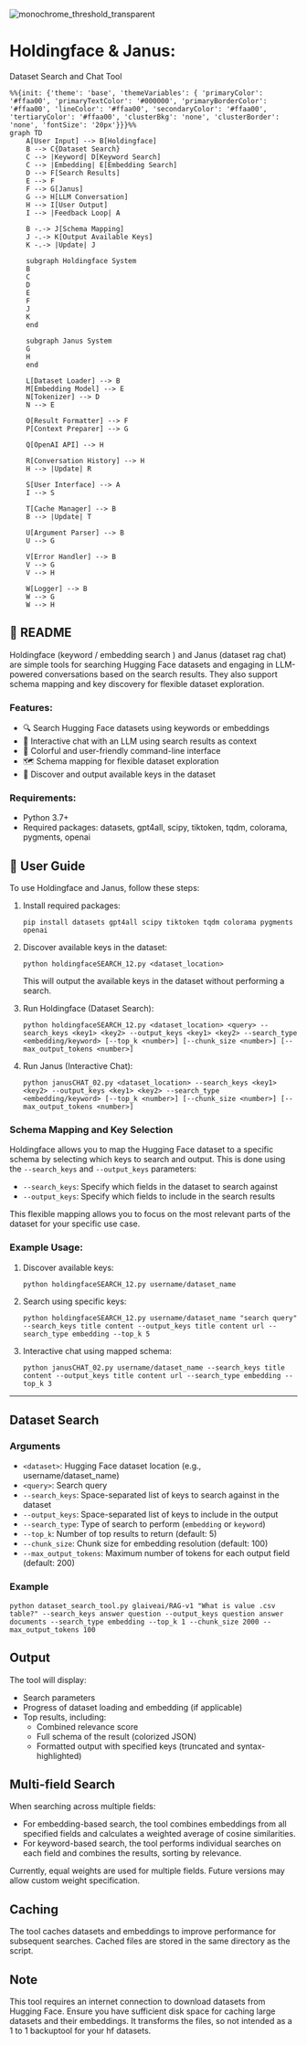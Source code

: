 
![monochrome_threshold_transparent](https://github.com/EveryOneIsGross/holdingfaceSEARCH/assets/23621140/e3efb20e-ef22-41b1-99c6-a7577ea4d135)

# Holdingface & Janus:
Dataset Search and Chat Tool

```mermaid
%%{init: {'theme': 'base', 'themeVariables': { 'primaryColor': '#ffaa00', 'primaryTextColor': '#000000', 'primaryBorderColor': '#ffaa00', 'lineColor': '#ffaa00', 'secondaryColor': '#ffaa00', 'tertiaryColor': '#ffaa00', 'clusterBkg': 'none', 'clusterBorder': 'none', 'fontSize': '20px'}}}%%
graph TD
    A[User Input] --> B[Holdingface]
    B --> C{Dataset Search}
    C --> |Keyword| D[Keyword Search]
    C --> |Embedding| E[Embedding Search]
    D --> F[Search Results]
    E --> F
    F --> G[Janus]
    G --> H[LLM Conversation]
    H --> I[User Output]
    I --> |Feedback Loop| A
    
    B -.-> J[Schema Mapping]
    J -.-> K[Output Available Keys]
    K -.-> |Update| J
    
    subgraph Holdingface System
    B
    C
    D
    E
    F
    J
    K
    end
    
    subgraph Janus System
    G
    H
    end
    
    L[Dataset Loader] --> B
    M[Embedding Model] --> E
    N[Tokenizer] --> D
    N --> E
    
    O[Result Formatter] --> F
    P[Context Preparer] --> G
    
    Q[OpenAI API] --> H
    
    R[Conversation History] --> H
    H --> |Update| R
    
    S[User Interface] --> A
    I --> S
    
    T[Cache Manager] --> B
    B --> |Update| T
    
    U[Argument Parser] --> B
    U --> G
    
    V[Error Handler] --> B
    V --> G
    V --> H
    
    W[Logger] --> B
    W --> G
    W --> H
```

## 🌈 README

Holdingface (keyword / embedding search ) and Janus (dataset rag chat) are simple tools for searching Hugging Face datasets and engaging in LLM-powered conversations based on the search results. They also support schema mapping and key discovery for flexible dataset exploration.

### Features:
- 🔍 Search Hugging Face datasets using keywords or embeddings
- 💬 Interactive chat with an LLM using search results as context
- 🎨 Colorful and user-friendly command-line interface
- 🗺️ Schema mapping for flexible dataset exploration
- 🔑 Discover and output available keys in the dataset

### Requirements:
- Python 3.7+
- Required packages: datasets, gpt4all, scipy, tiktoken, tqdm, colorama, pygments, openai

## 📘 User Guide

To use Holdingface and Janus, follow these steps:

1. Install required packages:
   ```
   pip install datasets gpt4all scipy tiktoken tqdm colorama pygments openai
   ```

2. Discover available keys in the dataset:
   ```
   python holdingfaceSEARCH_12.py <dataset_location>
   ```
   This will output the available keys in the dataset without performing a search.

3. Run Holdingface (Dataset Search):
   ```
   python holdingfaceSEARCH_12.py <dataset_location> <query> --search_keys <key1> <key2> --output_keys <key1> <key2> --search_type <embedding/keyword> [--top_k <number>] [--chunk_size <number>] [--max_output_tokens <number>]
   ```

4. Run Janus (Interactive Chat):
   ```
   python janusCHAT_02.py <dataset_location> --search_keys <key1> <key2> --output_keys <key1> <key2> --search_type <embedding/keyword> [--top_k <number>] [--chunk_size <number>] [--max_output_tokens <number>]
   ```

### Schema Mapping and Key Selection

Holdingface allows you to map the Hugging Face dataset to a specific schema by selecting which keys to search and output. This is done using the `--search_keys` and `--output_keys` parameters:

- `--search_keys`: Specify which fields in the dataset to search against
- `--output_keys`: Specify which fields to include in the search results

This flexible mapping allows you to focus on the most relevant parts of the dataset for your specific use case.

### Example Usage:

1. Discover available keys:
   ```
   python holdingfaceSEARCH_12.py username/dataset_name
   ```

2. Search using specific keys:
   ```
   python holdingfaceSEARCH_12.py username/dataset_name "search query" --search_keys title content --output_keys title content url --search_type embedding --top_k 5
   ```

3. Interactive chat using mapped schema:
   ```
   python janusCHAT_02.py username/dataset_name --search_keys title content --output_keys title content url --search_type embedding --top_k 3
   ```

---

## Dataset Search

### Arguments

- `<dataset>`: Hugging Face dataset location (e.g., username/dataset_name)
- `<query>`: Search query
- `--search_keys`: Space-separated list of keys to search against in the dataset
- `--output_keys`: Space-separated list of keys to include in the output
- `--search_type`: Type of search to perform (`embedding` or `keyword`)
- `--top_k`: Number of top results to return (default: 5)
- `--chunk_size`: Chunk size for embedding resolution (default: 100)
- `--max_output_tokens`: Maximum number of tokens for each output field (default: 200)

### Example

```
python dataset_search_tool.py glaiveai/RAG-v1 "What is value .csv table?" --search_keys answer question --output_keys question answer documents --search_type embedding --top_k 1 --chunk_size 2000 --max_output_tokens 100
```

## Output

The tool will display:
- Search parameters
- Progress of dataset loading and embedding (if applicable)
- Top results, including:
  - Combined relevance score
  - Full schema of the result (colorized JSON)
  - Formatted output with specified keys (truncated and syntax-highlighted)

## Multi-field Search

When searching across multiple fields:
- For embedding-based search, the tool combines embeddings from all specified fields and calculates a weighted average of cosine similarities.
- For keyword-based search, the tool performs individual searches on each field and combines the results, sorting by relevance.

Currently, equal weights are used for multiple fields. Future versions may allow custom weight specification.

## Caching

The tool caches datasets and embeddings to improve performance for subsequent searches. Cached files are stored in the same directory as the script.

## Note

This tool requires an internet connection to download datasets from Hugging Face. Ensure you have sufficient disk space for caching large datasets and their embeddings. It transforms the files, so not intended as a 1 to 1 backuptool for your hf datasets. 
